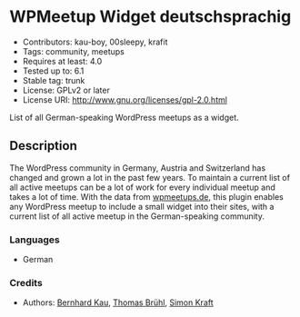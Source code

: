 # WPMeetup Widget deutschsprachig #
* Contributors:      kau-boy, 00sleepy, krafit
* Tags:              community, meetups
* Requires at least: 4.0
* Tested up to:      6.1
* Stable tag:        trunk
* License:           GPLv2 or later
* License URI:       http://www.gnu.org/licenses/gpl-2.0.html

List of all German-speaking WordPress meetups as a widget.

## Description ##

The WordPress community in Germany, Austria and Switzerland has changed and grown a lot in the past few years.
To maintain a current list of all active meetups can be a lot of work for every individual meetup and takes a lot of time.
With the data from [wpmeetups.de](https://wpmeetups.de/meetup/), this plugin enables any WordPress meetup to include a small
widget into their sites, with a current list of all active meetup in the German-speaking community.

### Languages ###
* German

### Credits ###
* Authors: [Bernhard Kau](https://profiles.wordpress.org/kau-boy), [Thomas Brühl](https://profiles.wordpress.org/00sleepy), [Simon Kraft](https://profiles.wordpress.org/krafit)